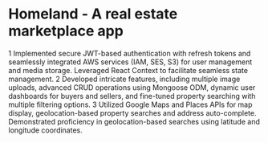 # Homeland - A real estate marketplace app

1 Implemented secure JWT-based authentication with refresh tokens and seamlessly integrated AWS services (IAM, SES, S3) for user management and media storage. Leveraged React Context to facilitate seamless state management.
2 Developed intricate features, including multiple image uploads, advanced CRUD operations using Mongoose ODM, dynamic user dashboards for buyers and sellers, and fine-tuned property searching with multiple filtering options.
3 Utilized Google Maps and Places APIs for map display, geolocation-based property searches and address auto-complete. Demonstrated proficiency in geolocation-based searches using latitude and longitude coordinates.

